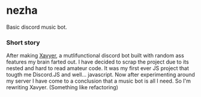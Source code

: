 # nezha
 Basic discord music bot.


### Short story
After making [Xavyer](https://github.com/berryes/xavyer), a mutlifunctional discord bot built with random ass features my brain farted out.
 I have decided to scrap the project due to its nested and hard to read amateur code. It was my first ever JS project that tougth me Discord.JS and well... javascript.
Now after experimenting around my server I have come to a conclusion that a music bot is all I need. So I'm rewriting Xavyer. (Something like refactoring)
